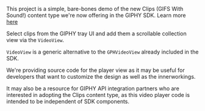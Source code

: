 
This project is a simple, bare-bones demo of the new Clips (GIFS With Sound!) content type we're now offering in the GIPHY SDK. Learn more [here](https://github.com/Giphy/giphy-ios-sdk/blob/main/clips.md)

Select clips from the GIPHY tray UI and add them a scrollable collection view via the `VideoView`.  

`VideoView` is a generic alternative to the `GPHVideoView` already included in the SDK. 

We're providing source code for the player view as it may be useful for developers that want to customize the design as well as the innerworkings. 

It may also be a resource for GIPHY API integration partners who are interested in adopting the Clips content type, as this video player code is intended to be independent of SDK components. 
 


